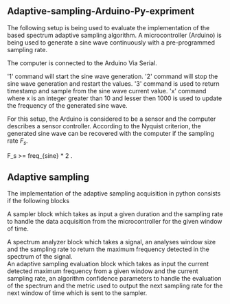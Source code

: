 ## Adaptive-sampling-Arduino-Py-expriment
The following setup is being used to evaluate the implementation of the based spectrum adaptive sampling algorithm.
A microcontroller (Arduino) is being used to generate a sine wave continuously with a pre-programmed sampling rate.

The computer is connected to the Arduino Via Serial.

'1' command will start the sine wave generation.
'2' command will stop the sine wave generation and restart the values.
'3' command is used to return timestamp and sample from the sine wave current value.
'x' command where x is an integer  greater than 10 and lesser then 1000 is used to update the frequency of the generated sine wave.




For this setup, the Arduino is considered to be a sensor and the computer describes a sensor controller.
According to the Nyquist criterion, the generated sine wave can be recovered with the computer if the sampling rate $F_s$.

 F_s >= freq_{sine} * 2 .




## Adaptive sampling
The implementation of the adaptive sampling acquisition in python consists if the following blocks 


   A sampler block  which takes  as input a given duration and the sampling rate to handle the data acquisition  from the microcontroller for the given window of time.
   
   A spectrum analyzer block which takes a signal, an analyses  window size and the sampling rate to return the maximum frequency detected in the spectrum of the signal.  
 An adaptive sampling evaluation block which takes as input the current detected maximum frequency from a given window and the current sampling rate, an algorithm confidence parameters to handle the evaluation of the spectrum and the metric used to output the next sampling rate for the next window of time which is sent to the sampler.
          

